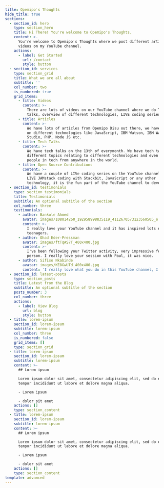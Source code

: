 ```yaml
---
title: Opemipo's Thoughts
hide_title: true
sections:
  - section_id: hero
    type: section_hero
    title: Hi There! You're welcome to Opemipo's Thoughts.
    content: >-
      You're welcome to Opemipo's Thoughts where we post different articles,
      videos on my YouTube channel.
    actions:
      - label: Get Started
        url: /contact
        style: button
  - section_id: services
    type: section_grid
    title: What we are all about
    subtitle: ''
    col_number: two
    is_numbered: true
    grid_items:
      - title: Videos
        content: >-
          There are lots of videos on our YouTube channel where we do Tech
          talks, overview of different technologies, LIVE coding series etc.
      - title: Articles
        content: >-
          We have lots of articles from Opemipo Disu out there, we have articles
          on different technologies like JavaScript, IBM Watson, IBM Watson
          Studio, PHP, Node JS etc.
      - title: Tech Talks
        content: >-
          We have tech talks on the 13th of everymonth. We have tech talks on
          different topics relating to different technologies and even with top
          people in tech from anywhere in the world.
      - title: Open Source Contributions
        content: >-
          We have a couple of LIVe coding series on the YouTube channel. We have
          LIVE JAMstack coding with Stackbit, JavaScript or any other
          technology, it is the fun part of the YouTube channel to developers.
  - section_id: testimonials
    type: section_testimonials
    title: Testimonials
    subtitle: An optional subtitle of the section
    col_number: three
    testimonials:
      - author: Bankole Ahmed
        avatar: images/108014260_192958998835119_4112670573123560505_o.jpg
        content: >-
          I really love your YouTube channel and it has inspired lots of
          teenagers.
      - author: Ohad Eder-Pressman
        avatar: images/ftTqAS7T_400x400.jpg
        content: >-
          I've been following your Twitter activity, very impressive for a young
          person. I really love your session with Paul, it was nice.
      - author: Sifiso Nkabinde
        avatar: images/KE8GwUTd_400x400.jpg
        content: 'I really love what you do in this YouTube channel, I really love this.'
  - section_id: latest-posts
    type: section_posts
    title: Latest from the Blog
    subtitle: An optional subtitle of the section
    posts_number: 3
    col_number: three
    actions:
      - label: View Blog
        url: blog
        style: button
  - title: lorem-ipsum
    section_id: lorem-ipsum
    subtitle: lorem-ipsum
    col_number: three
    is_numbered: false
    grid_items: []
    type: section_grid
  - title: lorem-ipsum
    section_id: lorem-ipsum
    subtitle: lorem-ipsum
    content: >-
      ## Lorem ipsum

      Lorem ipsum dolor sit amet, consectetur adipiscing elit, sed do eiusmod
      tempor incididunt ut labore et dolore magna aliqua.

      - Lorem ipsum

      - dolor sit amet
    actions: []
    type: section_content
  - title: lorem-ipsum
    section_id: lorem-ipsum
    subtitle: lorem-ipsum
    content: >-
      ## Lorem ipsum

      Lorem ipsum dolor sit amet, consectetur adipiscing elit, sed do eiusmod
      tempor incididunt ut labore et dolore magna aliqua.

      - Lorem ipsum

      - dolor sit amet
    actions: []
    type: section_content
template: advanced
---
```

